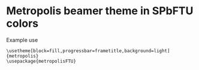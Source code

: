  # Metropolis beamer theme in SPbFTU colors

Example use
 ```
\usetheme[block=fill,progressbar=frametitle,background=light]{metropolis}
\usepackage{metropolisFTU}
```
